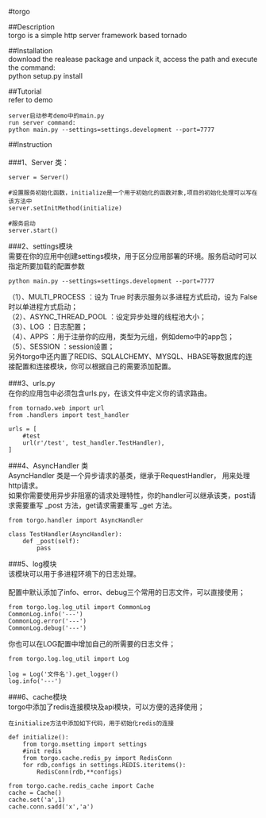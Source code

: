 #torgo

##Description</br>
torgo is a simple http server framework based tornado

##Installation</br>
download the realease package and unpack it, access the path and execute the command:</br>
python setup.py install

##Tutorial</br>
refer to demo

	server启动参考demo中的main.py
    run server command:
    python main.py --settings=settings.development --port=7777
 
##Instruction</br>    
###1、Server 类：</br>

    server = Server()
    
    #设置服务初始化函数，initialize是一个用于初始化的函数对象,项目的初始化处理可以写在该方法中
    server.setInitMethod(initialize) 
    
    #服务启动
    server.start()   

###2、settings模块</br>
需要在你的应用中创建settings模块，用于区分应用部署的环境。服务启动时可以指定所要加载的配置参数</br>

	python main.py --settings=settings.development --port=7777
	
（1）、MULTI_PROCESS	 ：设为 True 时表示服务以多进程方式启动，设为 False 时以单进程方式启动；</br>
（2）、ASYNC_THREAD_POOL ：设定异步处理的线程池大小；</br>
（3）、LOG ：日志配置；</br>
（4）、APPS ：用于注册你的应用，类型为元组，例如demo中的app包；</br>
（5）、SESSION ：session设置；</br>
 另外torgo中还内置了REDIS、SQLALCHEMY、MYSQL、HBASE等数据库的连接配置和连接模块，你可以根据自己的需要添加配置。

###3、urls.py</br>
在你的应用包中必须包含urls.py，在该文件中定义你的请求路由。</br>

	from tornado.web import url
	from .handlers import test_handler
	
	urls = [
	    #test    
	    url(r'/test', test_handler.TestHandler),
	]

###4、AsyncHandler 类</br>
AsyncHandler 类是一个异步请求的基类，继承于RequestHandler， 用来处理http请求。</br>
如果你需要使用异步非阻塞的请求处理特性，你的handler可以继承该类，post请求需要重写 _post 方法，get请求需要重写 _get 方法。</br>

	from torgo.handler import AsyncHandler
	
	class TestHandler(AsyncHandler):  
	    def _post(self):
	    	pass
	    	
###5、log模块</br>
该模块可以用于多进程环境下的日志处理。</br>	    	
配置中默认添加了info、error、debug三个常用的日志文件，可以直接使用；</br>

	from torgo.log.log_util import CommonLog
	CommonLog.info('---')
	CommonLog.error('---')
	CommonLog.debug('---')
	
你也可以在LOG配置中增加自己的所需要的日志文件；</br>

	from torgo.log.log_util import Log
	
    log = Log('文件名').get_logger()
    log.info('---')	

###6、cache模块</br>
torgo中添加了redis连接模块及api模块，可以方便的选择使用；</br>

	在initialize方法中添加如下代码，用于初始化redis的连接
	
	def initialize():
		from torgo.msetting import settings
	    #init redis
	    from torgo.cache.redis_py import RedisConn
	    for rdb,configs in settings.REDIS.iteritems():
	        RedisConn(rdb,**configs)   
	        
	from torgo.cache.redis_cache import Cache      
	cache = Cache()
	cache.set('a',1) 
	cache.conn.sadd('x','a')
	

   


